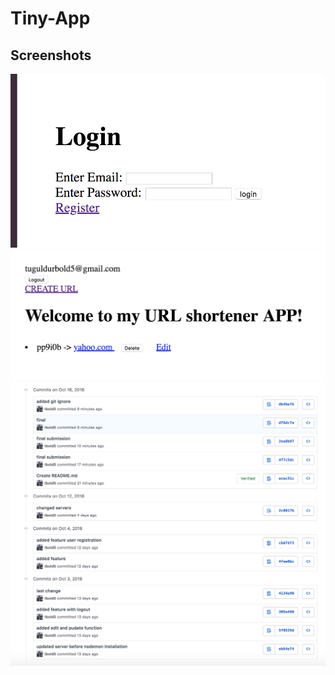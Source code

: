 # Tiny-App

## Screenshots
![Alt text](docs/LOGINPAGE.png?raw=true "Title")
![Alt text](docs/HOMEPAGE.png?raw=true "Title")
![Alt text](docs/COMMITS.png?raw=true "Title")